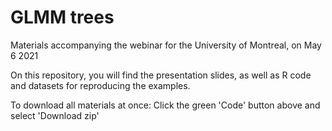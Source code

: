 GLMM trees
============================================================

Materials accompanying the webinar for the University of Montreal, on May 6 2021

On this repository, you will find the presentation slides, as well as R code and datasets for reproducing the examples. 

To download all materials at once: Click the green 'Code' button above and select 'Download zip' 

  
